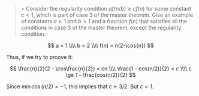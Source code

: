 > $\star$ Consider the regularity condition $af(n/b) \ge cf(n)$ for some
> constant $c < 1$, which is part of case 3 of the master theorem. Give an
> example of constants $a \ge 1$ and $b > 1$ and a function $f(n)$ that
> satisfies all the conditions in case 3 of the master theorem, except the
> regularity condition.

$$ a = 1 \\\\ b = 2 \\\\ f(n) = n(2-\cos{n}) $$

Thus, if we try to proove it:

$$ \frac{n}{2}(2 - \cos\frac{n}{2}) < cn \\\\
   \frac{1 - cos(n/2)}{2} < c \\\\
   c \ge 1 - \frac{cos(n/2)}{2} $$

Since $\min\cos(n/2) = -1$, this implies that $c \ge 3/2$. But $c < 1$.

